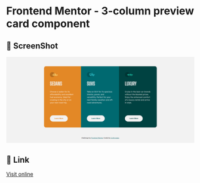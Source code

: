 # Frontend Mentor - 3-column preview card component

## 📸 ScreenShot

![screenshot](./screenshot.png)

## 🔗 Link

[Visit online](https://turtle-papa.github.io/frontendmentor-challenges/3-column-preview-card-component/)
